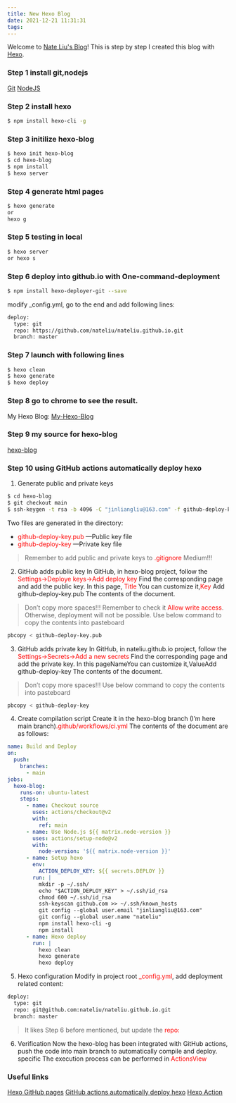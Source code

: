 ```yaml
---
title: New Hexo Blog
date: 2021-12-21 11:31:31
tags:
---
```

Welcome to [Nate Liu's Blog](https://nateliu.github.io/)! This is step by step I created this blog with [Hexo](https://hexo.io/).
### Step 1 install git,nodejs

[Git](https://git-scm.com/downloads)
[NodeJS](https://nodejs.org/en/download/)


### Step 2 install hexo
``` bash
$ npm install hexo-cli -g
```

### Step 3 initilize hexo-blog
``` bash
$ hexo init hexo-blog
$ cd hexo-blog
$ npm install
$ hexo server
```

### Step 4 generate html pages
``` bash
$ hexo generate 
or
hexo g
```

### Step 5 testing in local
``` bash
$ hexo server 
or hexo s
```

### Step 6 deploy into github.io with One-command-deployment
``` bash
$ npm install hexo-deployer-git --save
```
modify _config.yml, go to the end and add following lines:
``` bash
deploy:
  type: git
  repo: https://github.com/nateliu/nateliu.github.io.git
  branch: master
```

### Step 7 launch with following lines
``` bash
$ hexo clean
$ hexo generate
$ hexo deploy
```

### Step 8 go to chrome to see the result.
My Hexo Blog: [My-Hexo-Blog](https://nateliu.github.io)

### Step 9 my source for hexo-blog
[hexo-blog](https://github.com/nateliu/hexo-blog)

### Step 10 using GitHub actions automatically deploy hexo
1. Generate public and private keys
``` bash
$ cd hexo-blog
$ git checkout main
$ ssh-keygen -t rsa -b 4096 -C "jinliangliu@163.com" -f github-deploy-key -N ""
```
Two files are generated in the directory:
- <span style="color:red">github-deploy-key.pub</span> —Public key file
- <span style="color:red">github-deploy-key</span> —Private key file
> Remember to add public and private keys to <span style="color:red">.gitignore</span> Medium!!!

2. GitHub adds public key
In GitHub, in hexo-blog project, follow the <span style="color:red">Settings->Deploye keys->Add deploy key</span> Find the corresponding page and add the public key. In this page, <span style="color:red">Title</span> You can customize it,<span style="color:red">Key </span>Add github-deploy-key.pub The contents of the document.
> Don’t copy more spaces!!!
Remember to check it <span style="color:red">Allow write access</span>. Otherwise, deployment will not be possible. Use below command to copy the contents into pasteboard
```bash
pbcopy < github-deploy-key.pub
```

3. GitHub adds private key
In GitHub, in nateliu.github.io project, follow the <span style="color:red">Settings->Secrets->Add a new secrets</span> Find the corresponding page and add the private key. In this pageNameYou can customize it,ValueAdd github-deploy-key The contents of the document.
> Don’t copy more spaces!!!
Use below command to copy the contents into pasteboard
```bash
pbcopy < github-deploy-key
```

4. Create compilation script
Create it in the hexo-blog branch (I’m here main branch)<span style="color:red">.github/workflows/ci.yml</span> The contents of the document are as follows:
```yml
name: Build and Deploy
on:
  push:
    branches:
      - main
jobs:
  hexo-blog:
    runs-on: ubuntu-latest
    steps:
      - name: Checkout source
        uses: actions/checkout@v2
        with:
          ref: main
      - name: Use Node.js ${{ matrix.node-version }}
        uses: actions/setup-node@v2
        with:
          node-version: '${{ matrix.node-version }}'
      - name: Setup hexo
        env:
          ACTION_DEPLOY_KEY: ${{ secrets.DEPLOY }}
        run: |
          mkdir -p ~/.ssh/
          echo "$ACTION_DEPLOY_KEY" > ~/.ssh/id_rsa
          chmod 600 ~/.ssh/id_rsa
          ssh-keyscan github.com >> ~/.ssh/known_hosts
          git config --global user.email "jinliangliu@163.com"
          git config --global user.name "nateliu"
          npm install hexo-cli -g
          npm install
      - name: Hexo deploy
        run: |
          hexo clean
          hexo generate
          hexo deploy
```
5. Hexo configuration
Modify in project root <span style="color:red">_config.yml</span>, add deployment related content:

``` bash
deploy:
  type: git
  repo: git@github.com:nateliu/nateliu.github.io.git 
  branch: master
```
> It likes Step 6 before mentioned, but update the <span style="color:red"> repo: </span>

6. Verification
Now the hexo-blog has been integrated with GitHub actions, push the code into main branch to automatically compile and deploy. specific
The execution process can be performed in <span style="color:red">ActionsView</span>

### Useful links
[Hexo GitHub pages](https://hexo.io/docs/github-pages)
[GitHub actions automatically deploy hexo](https://developpaper.com/github-actions-automatically-deploy-hexo/)
[Hexo Action](https://github.com/marketplace/actions/hexo-action#%F0%9F%8D%8Cexample-workflow---hexo-deploy)